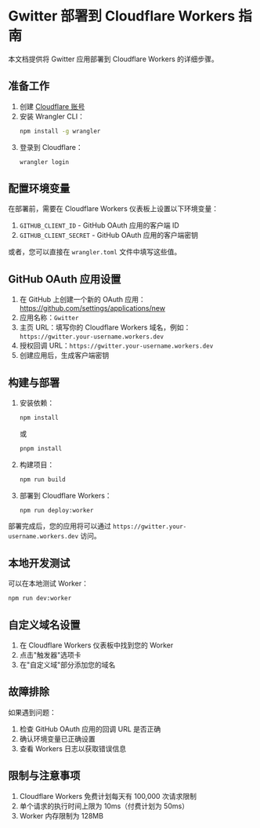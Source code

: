 # Gwitter 部署到 Cloudflare Workers 指南

本文档提供将 Gwitter 应用部署到 Cloudflare Workers 的详细步骤。

## 准备工作

1. 创建 [Cloudflare 账号](https://dash.cloudflare.com/sign-up)
2. 安装 Wrangler CLI：
   ```bash
   npm install -g wrangler
   ```
3. 登录到 Cloudflare：
   ```bash
   wrangler login
   ```

## 配置环境变量

在部署前，需要在 Cloudflare Workers 仪表板上设置以下环境变量：

1. `GITHUB_CLIENT_ID` - GitHub OAuth 应用的客户端 ID
2. `GITHUB_CLIENT_SECRET` - GitHub OAuth 应用的客户端密钥

或者，您可以直接在 `wrangler.toml` 文件中填写这些值。

## GitHub OAuth 应用设置

1. 在 GitHub 上创建一个新的 OAuth 应用：https://github.com/settings/applications/new
2. 应用名称：`Gwitter`
3. 主页 URL：填写你的 Cloudflare Workers 域名，例如：`https://gwitter.your-username.workers.dev`
4. 授权回调 URL：`https://gwitter.your-username.workers.dev`
5. 创建应用后，生成客户端密钥

## 构建与部署

1. 安装依赖：
   ```bash
   npm install
   ```
   或
   ```bash
   pnpm install
   ```

2. 构建项目：
   ```bash
   npm run build
   ```

3. 部署到 Cloudflare Workers：
   ```bash
   npm run deploy:worker
   ```

部署完成后，您的应用将可以通过 `https://gwitter.your-username.workers.dev` 访问。

## 本地开发测试

可以在本地测试 Worker：
```bash
npm run dev:worker
```

## 自定义域名设置

1. 在 Cloudflare Workers 仪表板中找到您的 Worker
2. 点击"触发器"选项卡
3. 在"自定义域"部分添加您的域名

## 故障排除

如果遇到问题：

1. 检查 GitHub OAuth 应用的回调 URL 是否正确
2. 确认环境变量已正确设置
3. 查看 Workers 日志以获取错误信息

## 限制与注意事项

1. Cloudflare Workers 免费计划每天有 100,000 次请求限制
2. 单个请求的执行时间上限为 10ms（付费计划为 50ms）
3. Worker 内存限制为 128MB 